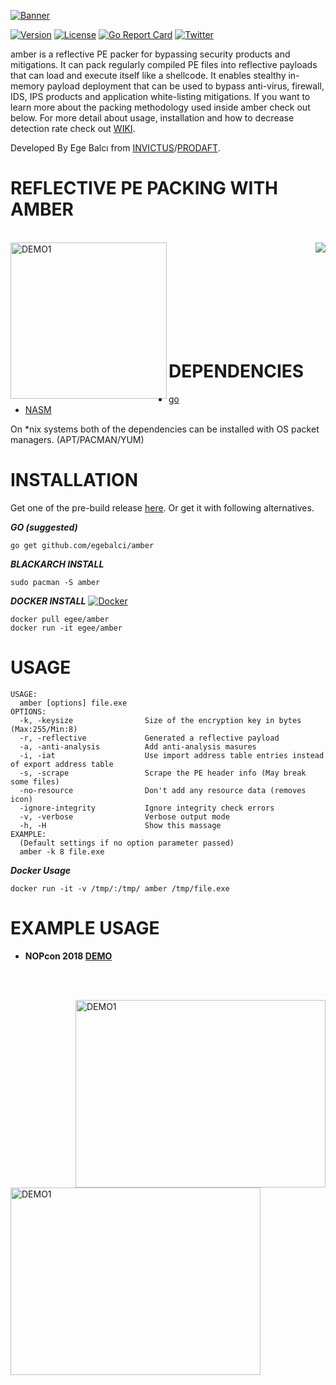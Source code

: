 

[![Banner](https://github.com/EgeBalci/amber/raw/master/banner.png)](https://github.com/egebalci/amber)

[![Version](https://img.shields.io/badge/version-2.0.0-green.svg)](https://github.com/egebalci/amber) [![License](https://img.shields.io/packagist/l/doctrine/orm.svg)](https://raw.githubusercontent.com/EgeBalci/amber/master/LICENSE) [![Go Report Card](https://goreportcard.com/badge/github.com/egebalci/amber)](https://goreportcard.com/report/github.com/egebalci/amber) [![Twitter](https://img.shields.io/twitter/url/http/shields.io.svg?style=social)](https://twitter.com/egeblc)


amber is a reflective PE packer for bypassing security products and mitigations. It can pack regularly compiled PE files into reflective payloads that can load and execute itself like a shellcode. It enables stealthy in-memory payload deployment that can be used to bypass anti-virus, firewall, IDS, IPS products and application white-listing mitigations.  If you want to learn more about the packing methodology used inside amber check out below. For more detail about usage, installation and how to decrease detection rate check out [WIKI](https://github.com/egebalci/amber/wiki).


Developed By Ege Balcı from [INVICTUS](https://invictuseurope.com)/[PRODAFT](https://prodaft.com).

# REFLECTIVE PE PACKING WITH AMBER

<br>

<a href="https://pentest.blog/introducing-new-packing-method-first-reflective-pe-packer" target="_blank">
		<img height="250" align="left" src="https://pentest.blog/wp-content/uploads/68747470733a2f2f696d6167652e6962622e636f2f66426e51566d2f70656e746573745f626c6f67332e6a7067.jpeg" alt="DEMO1"  />
</a>
<a href="https://raw.githubusercontent.com/EgeBalci/amber/master/PAPER.pdf"></a>
<a href="https://github.com/EgeBalci/amber/raw/master/PAPER.pdf">
	<img align="right" src="https://pentest.blog/wp-content/uploads/pdf2.png"/>
</a>

<br><br><br><br><br><br><br><br>

# DEPENDENCIES

- [go](https://golang.org/dl/)
- [NASM](https://www.nasm.us/)

On *nix systems both of the dependencies can be installed with OS packet managers. (APT/PACMAN/YUM)

# INSTALLATION
Get one of the pre-build release [here](https://github.com/egebalci/amber/releases). Or get it with following alternatives.

***GO (suggested)***
```
go get github.com/egebalci/amber
```

***BLACKARCH INSTALL***     
```
sudo pacman -S amber
```

***DOCKER INSTALL***
[![Docker](http://dockeri.co/image/egee/amber)](https://hub.docker.com/r/egee/amber/)

```
docker pull egee/amber
docker run -it egee/amber
```

# USAGE
```
USAGE: 
  amber [options] file.exe
OPTIONS:
  -k, -keysize                Size of the encryption key in bytes (Max:255/Min:8)
  -r, -reflective             Generated a reflective payload
  -a, -anti-analysis          Add anti-analysis masures
  -i, -iat                    Use import address table entries instead of export address table
  -s, -scrape                 Scrape the PE header info (May break some files)
  -no-resource                Don't add any resource data (removes icon)
  -ignore-integrity           Ignore integrity check errors
  -v, -verbose                Verbose output mode
  -h, -H                      Show this massage
EXAMPLE:
  (Default settings if no option parameter passed)
  amber -k 8 file.exe
```

***Docker Usage***
```
docker run -it -v /tmp/:/tmp/ amber /tmp/file.exe
```

# EXAMPLE USAGE

- <strong>NOPcon 2018 [DEMO](https://www.youtube.com/watch?v=lCPdKSH6RMc)</strong>

<br><br>

<a href="https://www.youtube.com/watch?v=JVv_spX6D4U" target="_blank">
	<img src="http://img.youtube.com/vi/JVv_spX6D4U/0.jpg" alt="DEMO1" width="400" height="300" align="right"/>
</a>

<a href="https://www.youtube.com/watch?v=3en0ftnjEpE" target="_blank">
	<img src="https://pentest.blog/wp-content/uploads/Screenshot-at-2018-02-23-22-42-18-2-1024x704.png" alt="DEMO1" width="400" height="300" align="left"/>
</a><br><br><br>
<br>